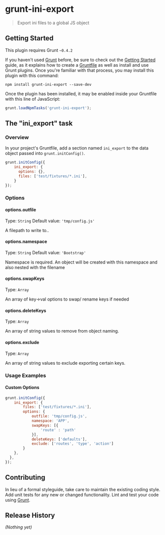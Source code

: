 # grunt-ini-export

> Export ini files to a global JS object

## Getting Started
This plugin requires Grunt `~0.4.2`

If you haven't used [Grunt](http://gruntjs.com/) before, be sure to check out the [Getting Started](http://gruntjs.com/getting-started) guide, as it explains how to create a [Gruntfile](http://gruntjs.com/sample-gruntfile) as well as install and use Grunt plugins. Once you're familiar with that process, you may install this plugin with this command:

```shell
npm install grunt-ini-export --save-dev
```

Once the plugin has been installed, it may be enabled inside your Gruntfile with this line of JavaScript:

```js
grunt.loadNpmTasks('grunt-ini-export');
```

## The "ini_export" task

### Overview
In your project's Gruntfile, add a section named `ini_export` to the data object passed into `grunt.initConfig()`.

```js
grunt.initConfig({
    ini_export: {
      options: {},
      files: ['test/fixtures/*.ini'],
    }
});
```

### Options

#### options.outfile
Type: `String`
Default value: `'tmp/config.js'`

A filepath to write to..

#### options.namespace
Type: `String`
Default value: `'Bootstrap'`

Namespace is required. An object will be created with this namespace and also nested with the filename

#### options.swapKeys
Type: `Array`

An array of key->val options to swap/ rename keys if needed


#### options.deleteKeys
Type: `Array`

An array of string values to remove from object naming.

#### options.exclude
Type: `Array`

An array of string values to exclude exporting certain keys.


### Usage Examples

#### Custom Options

```js
grunt.initConfig({
    ini_export: {
        files: ['test/fixtures/*.ini'],
        options: {
            outfile: 'tmp/config.js',
            namespace: 'APP',
            swapKeys: [{
                'route' : 'path'
            }],
            deleteKeys: ['defaults'],
            exclude: ['routes', 'type', 'action']
        }
    },
  },
});
```

## Contributing
In lieu of a formal styleguide, take care to maintain the existing coding style. Add unit tests for any new or changed functionality. Lint and test your code using [Grunt](http://gruntjs.com/).

## Release History
_(Nothing yet)_
